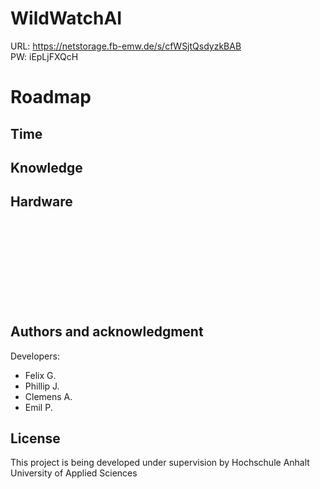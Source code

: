 # WildWatchAI

URL: https://netstorage.fb-emw.de/s/cfWSjtQsdyzkBAB <br>
PW: iEpLjFXQcH

# Roadmap
## Time

## Knowledge 

## Hardware

<br><br><br><br>
<br><br><br><br>


## Authors and acknowledgment
Developers:
- Felix G.
- Phillip J.
- Clemens A.
- Emil P.

## License
This project is being developed under supervision by Hochschule Anhalt University of Applied Sciences
